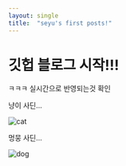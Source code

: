 ```yaml
---
layout: single
title:  "seyu's first posts!"
---
```


# 깃헙 블로그 시작!!!

ㅋㅋㅋ 실시간으로 반영되는것 확인

냥이 사딘...

![cat]({{site.url}}/images/2023-08-01-first/cat.jpg)



멍뭉 사딘...

![dog]({{site.url}}/images/2023-08-01-first/dog.jpg)
